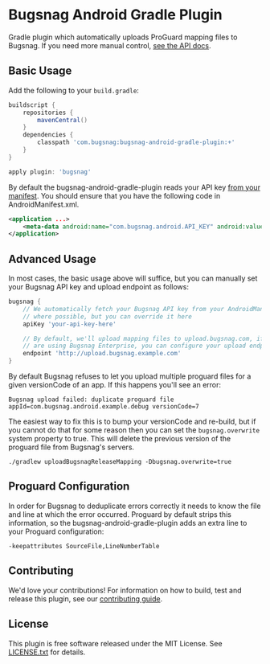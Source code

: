 Bugsnag Android Gradle Plugin
=============================

Gradle plugin which automatically uploads ProGuard mapping files to Bugsnag. If you
need more manual control, [see the API docs](https://bugsnag.com/docs/notifiers/android/proguard).

Basic Usage
-----------

Add the following to your `build.gradle`:

```groovy
buildscript {
    repositories {
        mavenCentral()
    }
    dependencies {
        classpath 'com.bugsnag:bugsnag-android-gradle-plugin:+'
    }
}

apply plugin: 'bugsnag'
```

By default the bugsnag-android-gradle-plugin reads your API key [from your manifest](https://github.com/bugsnag/bugsnag-android#configuring-your-androidmanifest). You should ensure that you have the following code in AndroidManifest.xml.

```xml
<application ...>
    <meta-data android:name="com.bugsnag.android.API_KEY" android:value="your-api-key-here"/>
</application>
```

Advanced Usage
--------------

In most cases, the basic usage above will suffice, but you can manually set
your Bugsnag API key and upload endpoint as follows:

```groovy
bugsnag {
    // We automatically fetch your Bugsnag API key from your AndroidManifest
    // where possible, but you can override it here
    apiKey 'your-api-key-here'

    // By default, we'll upload mapping files to upload.bugsnag.com, if you
    // are using Bugsnag Enterprise, you can configure your upload endpoint
    endpoint 'http://upload.bugsnag.example.com'
}
```

By default Bugsnag refuses to let you upload multiple proguard files for a given
versionCode of an app. If this happens you'll see an error:

    Bugsnag upload failed: duplicate proguard file appId=com.bugsnag.android.example.debug versionCode=7

The easiest way to fix this is to bump your versionCode and re-build, but if you cannot do that for some
reason then you can set the `bugsnag.overwrite` system property to true. This will delete the previous
version of the proguard file from Bugsnag's servers.

    ./gradlew uploadBugsnagReleaseMapping -Dbugsnag.overwrite=true

Proguard Configuration
----------------------

In order for Bugsnag to deduplicate errors correctly it needs to know the file and line at which the error
occurred. Proguard by default strips this information, so the bugsnag-android-gradle-plugin adds an extra
line to your Proguard configuration:

    -keepattributes SourceFile,LineNumberTable

Contributing
------------

We'd love your contributions! For information on how to build, test and release
this plugin, see our [contributing guide](CONTRIBUTING.md).


License
-------

This plugin is free software released under the MIT License. See
[LICENSE.txt](LICENSE.txt) for details.
